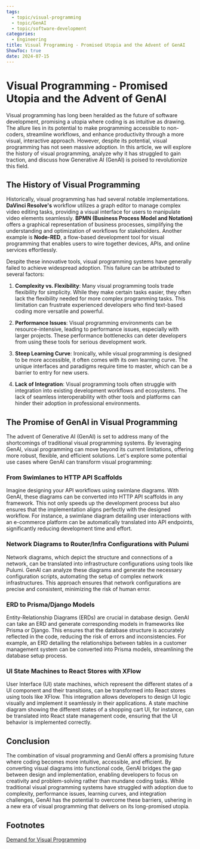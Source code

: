 ```yaml
---
tags:
  - topic/visual-programming
  - topic/GenAI
  - topic/software-development
categories:
  - Engineering
title: Visual Programming - Promised Utopia and the Advent of GenAI
ShowToc: true
date: 2024-07-15
---
```

# Visual Programming - Promised Utopia and the Advent of GenAI

Visual programming has long been heralded as the future of software development, promising a utopia where coding is as intuitive as drawing. The allure lies in its potential to make programming accessible to non-coders, streamline workflows, and enhance productivity through a more visual, interactive approach. However, despite its potential, visual programming has not seen massive adoption. In this article, we will explore the history of visual programming, analyze why it has struggled to gain traction, and discuss how Generative AI (GenAI) is poised to revolutionize this field.

<!-- more -->

## The History of Visual Programming

Historically, visual programming has had several notable implementations. **DaVinci Resolve's** workflow utilizes a graph editor to manage complex video editing tasks, providing a visual interface for users to manipulate video elements seamlessly. **BPMN (Business Process Model and Notation)** offers a graphical representation of business processes, simplifying the understanding and optimization of workflows for stakeholders. Another example is **Node-RED**, a flow-based development tool for visual programming that enables users to wire together devices, APIs, and online services effortlessly.

Despite these innovative tools, visual programming systems have generally failed to achieve widespread adoption. This failure can be attributed to several factors:

1. **Complexity vs. Flexibility**: Many visual programming tools trade flexibility for simplicity. While they make certain tasks easier, they often lack the flexibility needed for more complex programming tasks. This limitation can frustrate experienced developers who find text-based coding more versatile and powerful.

2. **Performance Issues**: Visual programming environments can be resource-intensive, leading to performance issues, especially with larger projects. These performance bottlenecks can deter developers from using these tools for serious development work.

3. **Steep Learning Curve**: Ironically, while visual programming is designed to be more accessible, it often comes with its own learning curve. The unique interfaces and paradigms require time to master, which can be a barrier to entry for new users.

4. **Lack of Integration**: Visual programming tools often struggle with integration into existing development workflows and ecosystems. The lack of seamless interoperability with other tools and platforms can hinder their adoption in professional environments.

## The Promise of GenAI in Visual Programming

The advent of Generative AI (GenAI) is set to address many of the shortcomings of traditional visual programming systems. By leveraging GenAI, visual programming can move beyond its current limitations, offering more robust, flexible, and efficient solutions. Let's explore some potential use cases where GenAI can transform visual programming:

### From Swimlanes to HTTP API Scaffolds

Imagine designing your API workflows using swimlane diagrams. With GenAI, these diagrams can be converted into HTTP API scaffolds in any framework. This not only speeds up the development process but also ensures that the implementation aligns perfectly with the designed workflow. For instance, a swimlane diagram detailing user interactions with an e-commerce platform can be automatically translated into API endpoints, significantly reducing development time and effort.

### Network Diagrams to Router/Infra Configurations with Pulumi

Network diagrams, which depict the structure and connections of a network, can be translated into infrastructure configurations using tools like Pulumi. GenAI can analyze these diagrams and generate the necessary configuration scripts, automating the setup of complex network infrastructures. This approach ensures that network configurations are precise and consistent, minimizing the risk of human error.

### ERD to Prisma/Django Models

Entity-Relationship Diagrams (ERDs) are crucial in database design. GenAI can take an ERD and generate corresponding models in frameworks like Prisma or Django. This ensures that the database structure is accurately reflected in the code, reducing the risk of errors and inconsistencies. For example, an ERD detailing the relationships between tables in a customer management system can be converted into Prisma models, streamlining the database setup process.

### UI State Machines to React Stores with XFlow

User Interface (UI) state machines, which represent the different states of a UI component and their transitions, can be transformed into React stores using tools like XFlow. This integration allows developers to design UI logic visually and implement it seamlessly in their applications. A state machine diagram showing the different states of a shopping cart UI, for instance, can be translated into React state management code, ensuring that the UI behavior is implemented correctly.

## Conclusion

The combination of visual programming and GenAI offers a promising future where coding becomes more intuitive, accessible, and efficient. By converting visual diagrams into functional code, GenAI bridges the gap between design and implementation, enabling developers to focus on creativity and problem-solving rather than mundane coding tasks. While traditional visual programming systems have struggled with adoption due to complexity, performance issues, learning curves, and integration challenges, GenAI has the potential to overcome these barriers, ushering in a new era of visual programming that delivers on its long-promised utopia.

## Footnotes
[Demand for Visual Programming](https://blog.sbensu.com/posts/demand-for-visual-programming/)

